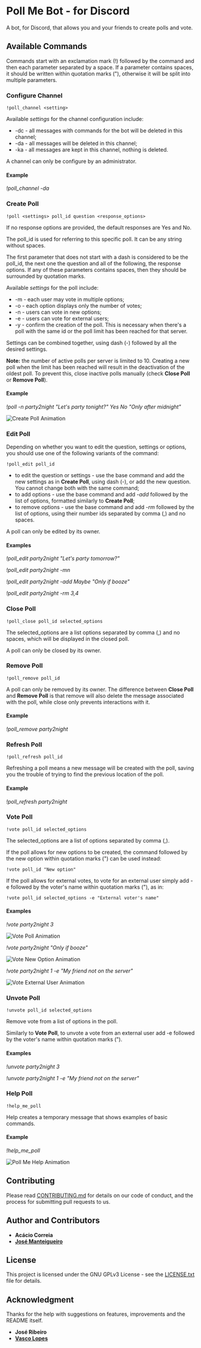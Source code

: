 # Poll Me Bot - for Discord

A bot, for Discord, that allows you and your friends to create polls and vote.

## Available Commands

Commands start with an exclamation mark (!) followed by the command and then each parameter separated by a space. If a parameter contains spaces, it should be written within quotation marks ("), otherwise it will be split into multiple parameters.

### Configure Channel

```
!poll_channel <setting>
```

Available *settings* for the channel configuration include:
* -dc - all messages with commands for the bot will be deleted in this channel;
* -da - all messages will be deleted in this channel;
* -ka - all messages are kept in this channel, nothing is deleted.

A channel can only be configure by an administrator.

#### Example
*!poll_channel -da*

### Create Poll

```
!poll <settings> poll_id question <response_options>
```

If no response options are provided, the default responses are Yes and No.

The poll_id is used for referring to this specific poll. It can be any string without spaces.

The first parameter that does not start with a dash is considered to be the poll_id, the next one the question and all of the following, the response options. If any of these parameters contains spaces, then they should be surrounded by quotation marks.

Available *settings* for the poll include:
* -m - each user may vote in multiple options;
* -o - each option displays only the number of votes;
* -n - users can vote in new options;
* -e - users can vote for external users;
* -y - confirm the creation of the poll. This is necessary when there's a poll with the same id or the poll limit has been reached for that server.

Settings can be combined together, using dash (-) followed by all the desired settings.

**Note:** the number of active polls per server is limited to 10. Creating a new poll when the limit has been reached will result in the deactivation of the oldest poll. To prevent this, close inactive polls manually (check **Close Poll** or **Remove Poll**).

#### Example
*!poll -n party2night "Let's party tonight?" Yes No "Only after midnight"*

![Create Poll Animation](https://raw.githubusercontent.com/correia55/PollMeBot/master/resources/create_poll.gif)

### Edit Poll

Depending on whether you want to edit the question, settings or options, you should use one of the following variants of the command:

```
!poll_edit poll_id
```

* to edit the question or settings - use the base command and add the new settings as in **Create Poll**, using dash (-), or add the new question. You cannot change both with the same command;
* to add options - use the base command and add *-add* followed by the list of options, formatted similarly to **Create Poll**;
* to remove options - use the base command and add *-rm* followed by the list of options, using their number ids separated by comma (,) and no spaces.

A poll can only be edited by its owner.

#### Examples
*!poll_edit party2night "Let's party tomorrow?"*

*!poll_edit party2night -mn*

*!poll_edit party2night -add Maybe "Only if booze"*

*!poll_edit party2night -rm 3,4*


### Close Poll

```
!poll_close poll_id selected_options
```
The selected_options are a list options separated by comma (,) and no spaces, which will be displayed in the closed poll.

A poll can only be closed by its owner.

### Remove Poll

```
!poll_remove poll_id
```

A poll can only be removed by its owner. The difference between **Close Poll** and **Remove Poll** is that remove will also delete the message associated with the poll, while close only prevents interactions with it.

#### Example
*!poll_remove party2night*


### Refresh Poll

```
!poll_refresh poll_id
```

Refreshing a poll means a new message will be created with the poll, saving you the trouble of trying to find the previous location of the poll.

#### Example
*!poll_refresh party2night*


### Vote Poll

```
!vote poll_id selected_options
```
The selected_options are a list of options separated by comma (,).

If the poll allows for new options to be created, the command followed by the new option within quotation marks (") can be used instead:
```
!vote poll_id "New option"
```

If the poll allows for external votes, to vote for an external user simply add -e followed by the voter's name within quotation marks ("), as in:
```
!vote poll_id selected_options -e "External voter's name"
```

#### Examples
*!vote party2night 3*

![Vote Poll Animation](https://raw.githubusercontent.com/correia55/PollMeBot/master/resources/vote_poll.gif)

*!vote party2night "Only if booze"*

![Vote New Option Animation](https://raw.githubusercontent.com/correia55/PollMeBot/master/resources/vote_poll_new.gif)

*!vote party2night 1 -e "My friend not on the server"*

![Vote External User Animation](https://raw.githubusercontent.com/correia55/PollMeBot/master/resources/vote_poll_external.gif)

### Unvote Poll

```
!unvote poll_id selected_options
```

Remove vote from a list of options in the poll.

Similarly to **Vote Poll**, to unvote a vote from an external user add -e followed by the voter's name within quotation marks (").

#### Examples
*!unvote party2night 3*

*!unvote party2night 1 -e "My friend not on the server"*

### Help Poll

```
!help_me_poll
```

Help creates a temporary message that shows examples of basic commands.

#### Example
*!help_me_poll*

![Poll Me Help Animation](https://raw.githubusercontent.com/correia55/PollMeBot/master/resources/help_me_poll.gif)

## Contributing

Please read [CONTRIBUTING.md](CONTRIBUTING.md) for details on our code of conduct, and the process for submitting pull requests to us.

## Author and Contributors

* **Acácio Correia**
* **[José Manteigueiro](https://github.com/jmanteigueiro)**

## License

This project is licensed under the GNU GPLv3 License - see the [LICENSE.txt](LICENSE.txt) file for details.

## Acknowledgment

Thanks for the help with suggestions on features, improvements and the README itself.
* **José Ribeiro**
* **[Vasco Lopes](https://github.com/VascoLopes)**